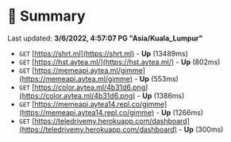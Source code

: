 # 📖 Summary
Last updated: **3/6/2022, 4:57:07 PG "Asia/Kuala_Lumpur"**

- `GET` [https://shrt.ml](https://shrt.ml) - **Up** (13489ms)
- `GET` [https://hst.aytea.ml/](https://hst.aytea.ml/) - **Up** (802ms)
- `GET` [https://memeapi.aytea.ml/gimme](https://memeapi.aytea.ml/gimme) - **Up** (553ms)
- `GET` [https://color.aytea.ml/4b31d6.png](https://color.aytea.ml/4b31d6.png) - **Up** (1386ms)
- `GET` [https://memeapi.aytea14.repl.co/gimme](https://memeapi.aytea14.repl.co/gimme) - **Up** (1266ms)
- `GET` [https://teledrivemy.herokuapp.com/dashboard](https://teledrivemy.herokuapp.com/dashboard) - **Up** (300ms)

